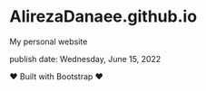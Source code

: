 # AlirezaDanaee.github.io
My personal website

publish date: Wednesday, June 15, 2022

❤ Built with Bootstrap ❤
